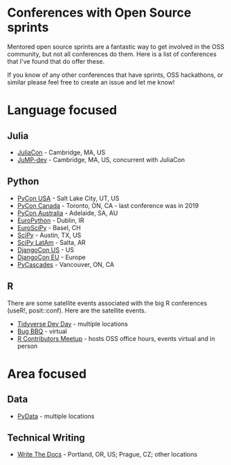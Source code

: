 # Conferences with Open Source sprints

Mentored open source sprints are a fantastic way to get involved in the OSS community, but not all conferences do them. Here is a list of conferences that I've found that do offer these.

If you know of any other conferences that have sprints, OSS hackathons, or similar please feel free to create an issue and let me know!

# Language focused

## Julia

- [JuliaCon](https://juliacon.org) - Cambridge, MA, US
- [JuMP-dev](https://jump.dev/meetings/jumpdev2023/) - Cambridge, MA, US, concurrent with JuliaCon

## Python

- [PyCon USA](https://us.pycon.org/) - Salt Lake City, UT, US
- [PyCon Canada](https://2019.pycon.ca/) - Toronto, ON, CA - last conference was in 2019
- [PyCon Australia](https://2023.pycon.org.au/) - Adelaide, SA, AU
- [EuroPython](https://2019.pycon.ca/) - Dublin, IR
- [EuroSciPy](https://www.euroscipy.org/) - Basel, CH
- [SciPy](https://www.scipy2023.scipy.org/) - Austin, TX, US
- [SciPy LatAm](https://pythoncientifico.ar/) - Salta, AR
- [DjangoCon US](https://2023.djangocon.us/) - US
- [DjangoCon EU](https://2023.djangocon.eu/) - Europe
- [PyCascades](https://2023.pycascades.com/) - Vancouver, ON, CA

## R

There are some satellite events associated with the big R conferences (useR!, posit::conf). Here are the satellite events.
- [Tidyverse Dev Day](https://github.com/tidyverse/tidy-dev-day) - multiple locations
- [Bug BBQ](https://contributor.r-project.org/events/bug-bbq) - virtual
- [R Contributors Meetup](https://www.meetup.com/r-contributors/) - hosts OSS office hours, events virtual and in person

# Area focused

## Data

- [PyData](https://pydata.org/) - multiple locations

## Technical Writing

- [Write The Docs](https://www.writethedocs.org/conf/index.html) - Portland, OR, US; Prague, CZ; other locations


